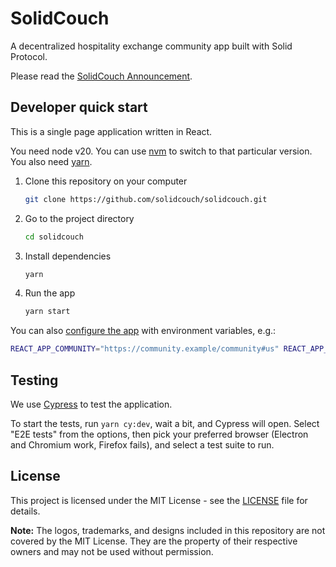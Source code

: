 # SolidCouch

A decentralized hospitality exchange community app built with Solid Protocol.

Please read the [SolidCouch Announcement](https://mrkvon.org/blog/announcing-solidcouch).

## Developer quick start

This is a single page application written in React.

You need node v20. You can use [nvm](https://github.com/nvm-sh/nvm/blob/master/README.md) to switch to that particular version. You also need [yarn](https://classic.yarnpkg.com/en/docs/install).

1. Clone this repository on your computer

   ```bash
   git clone https://github.com/solidcouch/solidcouch.git
   ```

1. Go to the project directory

   ```bash
   cd solidcouch
   ```

1. Install dependencies

   ```bash
   yarn
   ```

1. Run the app

   ```bash
   yarn start
   ```

You can also [configure the app](./docs/Configuration.md) with environment variables, e.g.:

```bash
REACT_APP_COMMUNITY="https://community.example/community#us" REACT_APP_COMMUNITY_CONTAINER="community-example" yarn start`
```

## Testing

We use [Cypress](https://www.cypress.io/app) to test the application.

To start the tests, run `yarn cy:dev`, wait a bit, and Cypress will open. Select "E2E tests" from the options, then pick your preferred browser (Electron and Chromium work, Firefox fails), and select a test suite to run.

## License

This project is licensed under the MIT License - see the [LICENSE](LICENSE) file for details.

**Note:** The logos, trademarks, and designs included in this repository are not covered by the MIT License.
They are the property of their respective owners and may not be used without permission.
